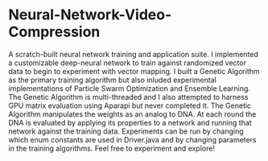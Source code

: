 # Neural-Network-Video-Compression
A scratch-built neural network training and application suite. I implemented a customizable deep-neural network
to train against randomized vector data to begin to experiment with vector mapping. I built a Genetic Algorithm as the primary training algorithm but also inluded
experimental implementations of Particle Swarm Optimization and Ensemble Learning. The Genetic Algorithm is
multi-threaded and I also attempted to harness GPU matrix evaluation using Aparapi but never completed it.
The Genetic Algorithm manipulates the weights as an analog to DNA. At each round the DNA is evaluated by
applying its properties to a network and running that network against the training data. Experiments can be run
by changing which enum constants are used in Driver.java and by changing parameters in the training algorithms.
Feel free to experiment and explore!
